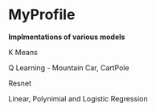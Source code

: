 # MyProfile
**Implmentations of various models**

  
  

K Means  

Q Learning - Mountain Car, CartPole  

Resnet  

Linear, Polynimial and Logistic Regression  

